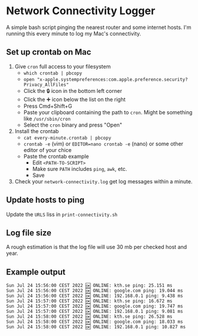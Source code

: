 # Network Connectivity Logger

A simple bash script pinging the nearest router and some internet hosts. I'm running this every minute to log my Mac's connectivity.

## Set up crontab on Mac

1. Give `cron` full access to your filesystem
    * `which crontab | pbcopy`
    * `open "x-apple.systempreferences:com.apple.preference.security?Privacy_AllFiles"`
    * Click the 🔒 icon in the bottom left corner
    * Click the ➕ icon below the list on the right
    * Press Cmd+Shift+G
    * Paste your clipboard containing the path to `cron`. Might be something like `/usr/sbin/cron`
    * Select the `cron` binary and press "Open"
1. Install the crontab
    * `cat every-minute.crontab | pbcopy`
    * `crontab -e` (vim) or `EDITOR=nano crontab -e` (nano) or some other editor of your chice
    * Paste the crontab example
        * Edit `<PATH-TO-SCRIPT>`
        * Make sure `PATH` includes `ping`, `awk`, etc.
        * Save
1. Check your `network-connectivity.log` get log messages within a minute.

## Update hosts to ping

Update the `URLS` liss in `print-connectivity.sh`

## Log file size

A rough estimation is that the log file will use 30 mb per checked host and year.

## Example output

```
Sun Jul 24 15:56:00 CEST 2022 🆗 ONLINE: kth.se ping: 25.151 ms
Sun Jul 24 15:56:00 CEST 2022 🆗 ONLINE: google.com ping: 19.044 ms
Sun Jul 24 15:56:00 CEST 2022 🆗 ONLINE: 192.168.0.1 ping: 9.438 ms
Sun Jul 24 15:57:00 CEST 2022 🆗 ONLINE: kth.se ping: 16.672 ms
Sun Jul 24 15:57:00 CEST 2022 🆗 ONLINE: google.com ping: 19.747 ms
Sun Jul 24 15:57:00 CEST 2022 🆗 ONLINE: 192.168.0.1 ping: 9.081 ms
Sun Jul 24 15:58:00 CEST 2022 🆗 ONLINE: kth.se ping: 26.528 ms
Sun Jul 24 15:58:00 CEST 2022 🆗 ONLINE: google.com ping: 18.033 ms
Sun Jul 24 15:58:00 CEST 2022 🆗 ONLINE: 192.168.0.1 ping: 10.827 ms
```